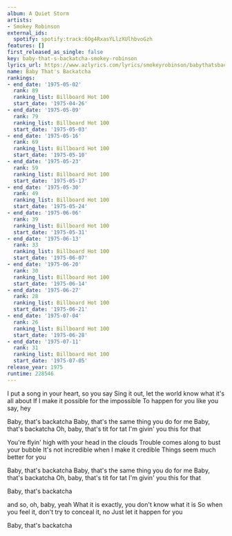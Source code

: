 ```yaml
---
album: A Quiet Storm
artists:
- Smokey Robinson
external_ids:
  spotify: spotify:track:6Og4RxasYLlzXUlhbvoGzh
features: []
first_released_as_single: false
key: baby-that-s-backatcha-smokey-robinson
lyrics_url: https://www.azlyrics.com/lyrics/smokeyrobinson/babythatsbackatcha.html
name: Baby That's Backatcha
rankings:
- end_date: '1975-05-02'
  rank: 89
  ranking_list: Billboard Hot 100
  start_date: '1975-04-26'
- end_date: '1975-05-09'
  rank: 79
  ranking_list: Billboard Hot 100
  start_date: '1975-05-03'
- end_date: '1975-05-16'
  rank: 69
  ranking_list: Billboard Hot 100
  start_date: '1975-05-10'
- end_date: '1975-05-23'
  rank: 59
  ranking_list: Billboard Hot 100
  start_date: '1975-05-17'
- end_date: '1975-05-30'
  rank: 49
  ranking_list: Billboard Hot 100
  start_date: '1975-05-24'
- end_date: '1975-06-06'
  rank: 39
  ranking_list: Billboard Hot 100
  start_date: '1975-05-31'
- end_date: '1975-06-13'
  rank: 33
  ranking_list: Billboard Hot 100
  start_date: '1975-06-07'
- end_date: '1975-06-20'
  rank: 30
  ranking_list: Billboard Hot 100
  start_date: '1975-06-14'
- end_date: '1975-06-27'
  rank: 28
  ranking_list: Billboard Hot 100
  start_date: '1975-06-21'
- end_date: '1975-07-04'
  rank: 26
  ranking_list: Billboard Hot 100
  start_date: '1975-06-28'
- end_date: '1975-07-11'
  rank: 31
  ranking_list: Billboard Hot 100
  start_date: '1975-07-05'
release_year: 1975
runtime: 228546
---
```

I put a song in your heart, so you say
Sing it out, let the world know what it's all about
If I make it possible for the impossible
To happen for you like you say, hey

Baby, that's backatcha
Baby, that's the same thing you do for me
Baby, that's backatcha
Oh, baby, that's tit for tat
I'm givin' you this for that

You're flyin' high with your head in the clouds
Trouble comes along to bust your bubble
It's not incredible when I make it credible
Things seem much better for you

Baby, that's backatcha
Baby, that's the same thing you do for me
Baby, that's backatcha
Oh, baby, that's tit for tat
I'm givin' you this for that

Baby, that's backatcha

 and so, oh, baby, yeah
What it is exactly, you don't know what it is
So when you feel it, don't try to conceal it, no
Just let it happen for you

Baby, that's backatcha
